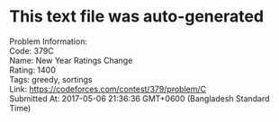 # This text file was auto-generated  
  
Problem Information:  
Code: 379C  
Name: New Year Ratings Change  
Rating: 1400  
Tags: greedy, sortings  
Link: https://codeforces.com/contest/379/problem/C  
Submitted At: 2017-05-06 21:36:36 GMT+0600 (Bangladesh Standard Time)  
